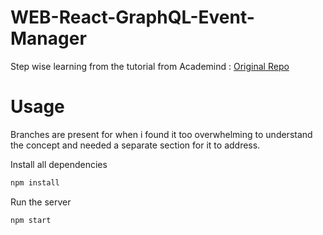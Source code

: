 # WEB-React-GraphQL-Event-Manager

Step wise learning from the tutorial from Academind : [Original Repo](https://github.com/academind/yt-graphql-react-event-booking-api)


# Usage
Branches are present for when i found it too overwhelming to understand the concept and needed a separate section for it to address.

Install all dependencies
```sh
npm install
```

Run the server
```sh
npm start
```
